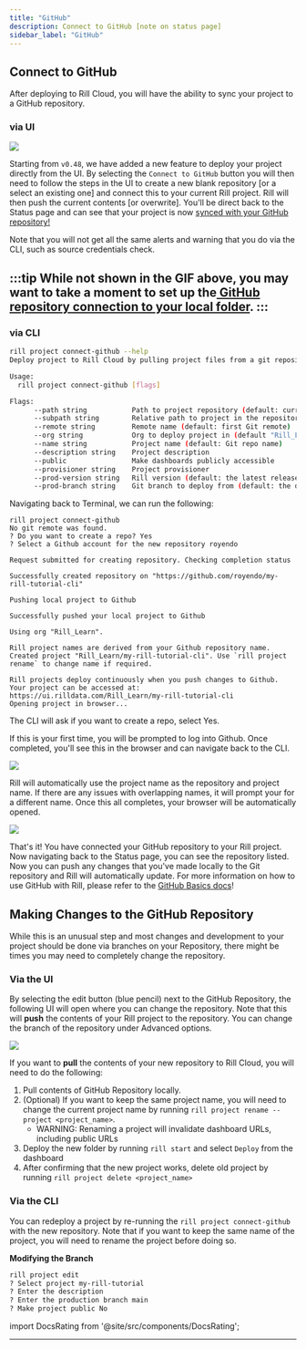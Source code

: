 ```yaml
---
title: "GitHub"
description: Connect to GitHub [note on status page]
sidebar_label: "GitHub"
---
```



## Connect to GitHub
After deploying to Rill Cloud, you will have the ability to sync your project to a GitHub repository. 

### via UI

<img src = '/img/tutorials/203/github-ui.gif' class='rounded-gif' />
<br />

Starting from `v0.48`, we have added a new feature to deploy your project directly from the UI. By selecting the `Connect to GitHub` button you will then need to follow the steps in the UI to create a new blank repository [or a select an existing one] and connect this to your current Rill project. Rill will then push the current contents [or overwrite]. You'll be direct back to the Status page and can see that your project is now <a href ='https://docs.rilldata.com/deploy/existing-project/' target="BLANK" >synced with your GitHub repository! </a>

Note that you will not get all the same alerts and warning that you do via the CLI, such as source credentials check.

:::tip
While not shown in the GIF above, you may want to take a moment to set up the[ GitHub repository connection to your local folder](https://docs.rilldata.com/deploy/existing-project/github-101).
:::
---
### via CLI

```bash
rill project connect-github --help
Deploy project to Rill Cloud by pulling project files from a git repository

Usage:
  rill project connect-github [flags]

Flags:
      --path string           Path to project repository (default: current directory) (default ".")
      --subpath string        Relative path to project in the repository (for monorepos)
      --remote string         Remote name (default: first Git remote)
      --org string            Org to deploy project in (default "Rill_Learn")
      --name string           Project name (default: Git repo name)
      --description string    Project description
      --public                Make dashboards publicly accessible
      --provisioner string    Project provisioner
      --prod-version string   Rill version (default: the latest release version) (default "latest")
      --prod-branch string    Git branch to deploy from (default: the default Git branch)
```

Navigating back to Terminal, we can run the following:
```
rill project connect-github
No git remote was found.
? Do you want to create a repo? Yes
? Select a Github account for the new repository royendo

Request submitted for creating repository. Checking completion status

Successfully created repository on "https://github.com/royendo/my-rill-tutorial-cli"

Pushing local project to Github

Successfully pushed your local project to Github

Using org "Rill_Learn".

Rill project names are derived from your Github repository name.
Created project "Rill_Learn/my-rill-tutorial-cli". Use `rill project rename` to change name if required.

Rill projects deploy continuously when you push changes to Github.
Your project can be accessed at: https://ui.rilldata.com/Rill_Learn/my-rill-tutorial-cli
Opening project in browser...
```

The CLI will ask if you want to create a repo, select Yes. 

If this is your first time, you will be prompted to log into Github. Once completed, you'll see this in the browser and can navigate back to the CLI.

<img src = '/img/tutorials/203/git_okay.png' class='rounded-gif' />
<br />

Rill will automatically use the project name as the repository and project name. If there are any issues with overlapping names, it will prompt your for a different name. Once this all completes, your browser will be automatically opened.

<img src = '/img/deploy/existing-project/cli-upload.png' class='rounded-gif' />
<br />

That's it! You have connected your GitHub repository to your Rill project. Now navigating back to the Status page, you can see the repository listed. Now you can push any changes that you've made locally to the Git repository and Rill will automatically update. For more information on how to use GitHub with Rill, please refer to the <a href= 'http://localhost:4004/deploy/existing-project/github-101#pushing-changes' target ="blank" > GitHub Basics docs</a>!


## Making Changes to the GitHub Repository
While this is an unusual step and most changes and development to your project should be done via branches on your Repository, there might be times you may need to completely change the repository.

### Via the UI

By selecting the edit button (blue pencil) next to the GitHub Repository, the following UI will open where you can change the repository. Note that this will **push** the contents of your Rill project to the repository. You can change the branch of the repository under Advanced options.

<img src = '/img/tutorials/admin/edit-github.png' class='rounded-gif' />
<br />

If you want to **pull** the contents of your new repository to Rill Cloud, you will need to do the following:

1. Pull contents of GitHub Repository locally.
2. (Optional) If you want to keep the same project name, you will need to change the current project name by running `rill project rename --project <project_name>`.
    - WARNING: Renaming a project will invalidate dashboard URLs, including public URLs
3. Deploy the new folder by running `rill start` and select `Deploy` from the dashboard
4. After confirming that the new project works, delete old project by running `rill project delete <project_name>`


### Via the CLI

You can redeploy a project by re-running the `rill project connect-github` with the new repository. Note that if you want to keep the same name of the project, you will need to rename the project before doing so.

**Modifying the Branch**
```bash
rill project edit  
? Select project my-rill-tutorial
? Enter the description 
? Enter the production branch main
? Make project public No
```

import DocsRating from '@site/src/components/DocsRating';

---
<DocsRating />